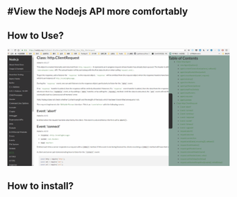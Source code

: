 #View the Nodejs API more comfortably
---

## How to Use?

![](https://raw.githubusercontent.com/ghostcode/nodejs-api-tree/master/calc-same.gif)

## How to install?